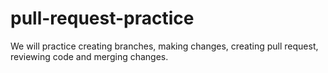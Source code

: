# pull-request-practice
We will practice creating branches, making changes, creating pull request, reviewing code and merging changes.
